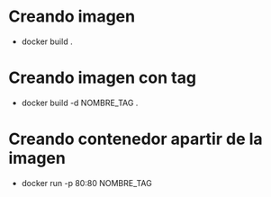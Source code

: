 # Creando imagen
- docker build .
# Creando imagen con tag
- docker build -d NOMBRE_TAG .
# Creando contenedor apartir de la imagen
- docker run -p 80:80 NOMBRE_TAG